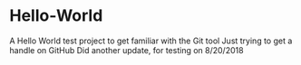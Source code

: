 # Hello-World
A Hello World test project to get familiar with the Git tool
</b>Just trying to get a handle on GitHub
</b>Did another update, for testing on 8/20/2018
